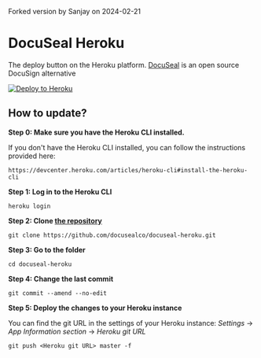 Forked version by Sanjay on 2024-02-21

# DocuSeal Heroku

The deploy button on the Heroku platform. [DocuSeal](https://www.docuseal.co/) is an open source DocuSign alternative

[![Deploy to Heroku](https://www.herokucdn.com/deploy/button.svg)](https://heroku.com/deploy?template=https://github.com/docusealco/docuseal-heroku)

## How to update?

**Step 0: Make sure you have the Heroku CLI installed.**

If you don't have the Heroku CLI installed, you can follow the instructions provided here:

```
https://devcenter.heroku.com/articles/heroku-cli#install-the-heroku-cli
```

**Step 1: Log in to the Heroku CLI**

```
heroku login
```

**Step 2: Clone [the repository](https://github.com/docusealco/docuseal-heroku)**

```
git clone https://github.com/docusealco/docuseal-heroku.git
```

**Step 3: Go to the folder**

```
cd docuseal-heroku
```

**Step 4: Change the last commit**

```
git commit --amend --no-edit
```

**Step 5: Deploy the changes to your Heroku instance**

You can find the git URL in the settings of your Heroku instance: _Settings_ -> _App Information section_ -> _Heroku git URL_

```
git push <Heroku git URL> master -f
```
